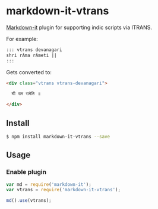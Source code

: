 # markdown-it-vtrans
[Markdown-it][markdown-it] plugin for supporting indic scripts via ITRANS.

For example:

```md
::: vtrans devanagari
shri rAma rAmeti ||
:::
```

Gets converted to:

```html
<div class="vtrans vtrans-devanagari">

  श्री राम रामेति ॥

</div>
```


## Install

```bash
$ npm install markdown-it-vtrans --save
```


## Usage


### Enable plugin

```js
var md = require('markdown-it');
var vtrans = require('markdown-it-vtrans');

md().use(vtrans);
```

[markdown-it]: https://github.com/markdown-it/markdown-it
